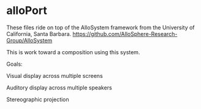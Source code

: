 # alloPort

These files ride on top of the AlloSystem framework from the University of California, Santa Barbara. 
https://github.com/AlloSphere-Research-Group/AlloSystem

This is work toward a composition using this system. 

Goals:

Visual display across multiple screens

Auditory display across multiple speakers

Stereographic projection

